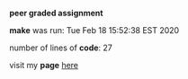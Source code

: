 
**peer graded assignment**

**make** was run:
Tue Feb 18 15:52:38 EST 2020

number of lines of **code**:
27

visit my **page** [here](https://epiermar.github.io/Coursera-PGA/)
